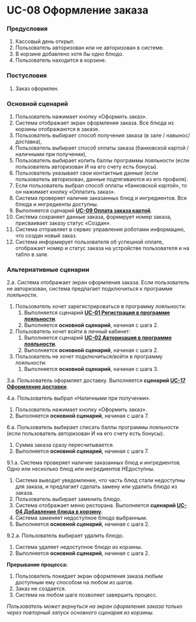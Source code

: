 # UC-08 Оформление заказа

### Предусловия

1. Кассовый день открыт.
2. Пользователь авторизован или не авторизован в системе.
3. В корзине добавлено хотя бы одно блюдо.
4. Пользователь находится в корзине.

### Постусловия

1. Заказ оформлен.

### Основной сценарий

1. Пользователь нажимает кнопку «Оформить заказ».
2. Система отображает экран оформления заказа. Все блюда из корзины отображаются в заказе.
3. Пользователь выбирает способ получения заказа (в зале / навынос/доставка),
4. Пользователь выбирает способ оплаты заказа (банковской картой / наличными при получении),
5. Пользователь выбирает копить баллы программы лояльности (если пользователь авторизован И на его счету есть бонусы).
6. Пользователь указывает свои контактные данные (если пользователь авторизован, данные подтягиваются из его профиля).
7. Если пользователь выбрал способ оплаты «банковской картой», то он нажимает кнопку «Оплатить заказ».
8. Система проверяет наличие заказанных блюд и ингредиентов. Все блюда и ингредиенты доступны.
9. Выполняется сценарий **[UC-09 Оплата заказа картой](uc09.md)**.
10. Система сохраняет данные заказа, формирует номер заказа, присваивает заказу статус «Создан».
11. Система отправляет в сервис управления роботами информацию, что создан новый заказ.
12. Система информирует пользователя об успешной оплате, отображает номер и статус заказа на устройстве пользователя и на табло в зале.

### Альтернативные сценарии

2.а. Система отображает экран оформления заказа. Если пользователь не авторизован, система предлагает подключиться к программе лояльности.

1. Пользователь хочет зарегистрироваться в программу лояльности:
    1. Выполняется сценарий **[UC-01 Регистрация в программе лояльности](uc01.md)**.
    2. Выполняется **основной сценарий**, начиная с шага 2.
2. Пользователь хочет войти в личный кабинет:
    1. Выполняется сценарий **[UC-02 Авторизация в программе лояльности](uc02.md)**.
    2. Выполняется **основной сценарий**, начиная с шага 2.
3. Пользователь не хочет подключиться/войти в программу лояльности:
    1. Выполняется **основной сценарий**, начиная с шага 3.

3.а. Пользователь оформляет доставку. 
Выполняется **сценарий [UC-17 Оформление доставки](uc17.md)**.

4.а. Пользователь выбрал «Наличными при получении».

1. Пользователь нажимает кнопку «Оформить заказ».
2. Выполняется **основной сценарий**, начиная с шага 7.

6.а. Пользователь выбирает списать баллы программы лояльности (если пользователь авторизован И на его счету есть бонусы).

1. Сумма заказа сразу пересчитывается.
2. Выполняется **основной сценарий**, начиная с шага 7.

9.1.а. Система проверяет наличие заказанных блюд и ингредиентов. Одно или несколько блюд или ингредиентов НЕдоступны.

1. Система выводит уведомление, что часть блюд стали недоступны для заказа, и предлагает сделать замену или удалить блюдо из заказа.
2. Пользователь выбирает заменить блюдо.
3. Система отображает меню ресторана. Выполняется **сценарий [UC-04 Добавление блюда в корзину](uc04.md)**.
4. Система заменяет недоступное блюдо выбранным.
5. Выполняется **основной сценарий**, начиная с шага 2.

9.2.а. Пользователь выбирает удалить блюдо.

1. Система удаляет недоступное блюдо из корзины.
2. Выполняется **основной сценарий**, начиная с шага 2.


**Прерывание процесса:**

1. Пользователь покидает экран оформления заказа любым доступным ему способом на любом из шагов.
2. Заказ не создается.
3. Система на любом шаге позволяет завершить процесс.

*Пользователь может вернуться на экран оформления заказа только через повторный запуск основного сценария из корзины.*


